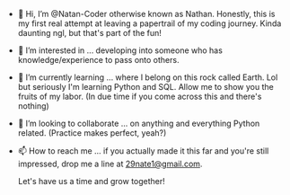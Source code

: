- 👋 Hi, I’m @Natan-Coder otherwise known as Nathan. Honestly, this is my first real attempt at leaving a papertrail of my coding journey. Kinda daunting ngl, but that's part of the fun!
- 👀 I’m interested in ... developing into someone who has knowledge/experience to pass onto others.
- 🌱 I’m currently learning ... where I belong on this rock called Earth. Lol but seriously I'm learning Python and SQL. Allow me to show you the fruits of my labor. (In due time if you come across this and there's nothing)
- 💞️ I’m looking to collaborate ... on anything and everything Python related. (Practice makes perfect, yeah?)
- 📫 How to reach me ... if you actually made it this far and you're still impressed, drop me a line at 29nate1@gmail.com. 

  Let's have us a time and grow together!

<!---
Natan-Coder/Natan-Coder is a ✨ special ✨ repository because its `README.md` (this file) appears on your GitHub profile.
You can click the Preview link to take a look at your changes.
--->
